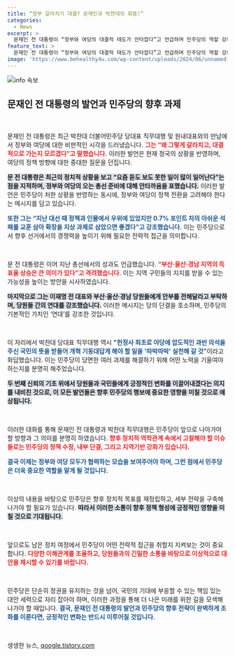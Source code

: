 ```yaml
---
title: “정부 갈라치기 대결? 문재인과 박찬대의 회동!”
categories:
  - News
excerpt: >
  문재인 전 대통령이 “정부와 여당의 대결적 태도가 안타깝다”고 언급하며 민주당의 역할 강화를 강조했다. 그는 부산·울산·경남 지역의 득표율 상승을 언급하며, 변화의 필요성을 역설했다. 이 대화의 배경에는 강한 정치적 의지가 숨어있다!
feature_text: >
  문재인 전 대통령이 “정부와 여당의 대결적 태도가 안타깝다”고 언급하며 민주당의 역할 강화를 강조했다. 그는 부산·울산·경남 지역의 득표율 상승을 언급하며, 변화의 필요성을 역설했다. 이 대화의 배경에는 강한 정치적 의지가 숨어있다!
image: 'https://www.behealthy4u.com/wp-content/uploads/2024/06/unnamed-file.png'
---
```


<p><img src="https://www.behealthy4u.com/wp-content/uploads/2024/06/unnamed-file.png" alt="info 속보" /></p>

<h2 data-ke-size="size26">문재인 전 대통령의 발언과 민주당의 향후 과제</h2>

<p data-ke-size="size16">&nbsp;</p>

<p>문재인 전 대통령은 최근 박찬대 더불어민주당 당대표 직무대행 및 원내대표와의 만남에서 정부와 여당에 대한 비판적인 시각을 드러냈습니다. <b><span style="color: #ee2323;">그는 “왜 그렇게 갈라치고, 대결적으로 가는지 모르겠다”고 말했습니다.</span></b> 이러한 발언은 현재 정국의 상황을 반영하며, 여당의 정책 방향에 대한 중대한 질문을 던집니다. </p>

<p><b><span style="background-color: #21538527;">문 전 대통령은 최근의 정치적 상황을 보고 “요즘 듣도 보도 못한 일이 많이 일어난다”는 점을 지적하며, 정부와 여당의 오는 총선 준비에 대해 안타까움을 표했습니다.</span></b> 이러한 발언은 민주당이 처한 상황을 반영하는 동시에, 정부와 여당이 정책 전환을 고려해야 한다는 메시지를 담고 있습니다. </p>

<p><b><span style="color: #1a5490;">또한 그는 “지난 대선 때 정책과 인물에서 우위에 있었지만 0.7% 포인트 차의 아쉬운 석패를 교훈 삼아 확장을 지상 과제로 삼았으면 좋겠다”고 강조했습니다.</span></b> 이는 민주당으로서 향후 선거에서의 경쟁력을 높이기 위해 필요한 전략적 접근을 의미합니다. </p>

<p data-ke-size="size16">&nbsp;</p>

<p>문 전 대통령은 이어 지난 총선에서의 성과도 언급했습니다. <b><span style="color: #ee2323;">“부산·울산·경남 지역의 득표율 상승은 큰 의미가 있다”고 격려했습니다.</span></b> 이는 지역 구민들의 지지를 받을 수 있는 가능성을 높이는 방안을 시사하였습니다.</p>

<p><b><span style="background-color: #21538527;">마지막으로 그는 이재명 전 대표와 부산·울산·경남 당원들에게 안부를 전해달라고 부탁하며, 당원들 간의 연대를 강조했습니다.</span></b> 이러한 메시지는 당의 단결을 호소하며, 민주당의 기본적인 가치인 ‘연대’를 강조한 것입니다. </p>

<p data-ke-size="size16">&nbsp;</p>

<p>이 자리에서 박찬대 당대표 직무대행 역시 <b><span style="color: #1a5490;">"헌정사 최초로 야당에 압도적인 과반 의석을 주신 국민의 뜻을 받들어 개혁 기동대답게 해야 할 일을 '따박따박' 실천해 갈 것”</span></b>이라고 화답했습니다. 이는 민주당이 당면한 여러 과제를 해결하기 위해 어떤 노력을 기울여야 하는지를 분명히 해주었습니다. </p>

<p><b><span style="background-color: #21538527;">두 번째 신뢰의 기초 위에서 당원들과 국민들에게 긍정적인 변화를 이끌어내겠다는 의지를 내비친 것으로, 이 모든 발언들은 향후 민주당의 행보에 중요한 영향을 미칠 것으로 예상됩니다.</span></b></p>

<p data-ke-size="size16">&nbsp;</p>

<p>이러한 대화를 통해 문재인 전 대통령과 박찬대 직무대행은 민주당이 앞으로 나아가야 할 방향과 그 의미를 분명히 하였습니다. <b><span style="color: #ee2323;">향후 정치적 역학관계 속에서 고찰해야 할 이슈들로는 민주당의 정책 수정, 내부 단결, 그리고 지역기반 강화가 있습니다.</span></b> </p>

<p><b><span style="color: #1a5490;">결국 이제는 정부와 여당 모두가 협력하는 모습을 보여주어야 하며, 그런 점에서 민주당은 더욱 중요한 역할을 맡게 될 것입니다.</span></b> </p>

<p data-ke-size="size16">&nbsp;</p>

<p>이상의 내용을 바탕으로 민주당은 향후 정치적 목표를 재정립하고, 세부 전략을 구축해 나가야 할 필요가 있습니다. <b><span style="background-color: #21538527;">따라서 이러한 소통이 향후 정책 형성에 긍정적인 영향을 미칠 것으로 기대됩니다.</span></b> </p>

<p data-ke-size="size16">&nbsp;</p> 

<p>앞으로도 남은 정치 여정에서 민주당이 어떤 전략적 접근을 취할지 지켜보는 것이 중요합니다. <b><span style="color: #ee2323;">다양한 이해관계를 조율하고, 당원들과의 긴밀한 소통을 바탕으로 이상적으로 대안을 제시할 수 있기를 바랍니다.</span></b> </p>

<p data-ke-size="size16">&nbsp;</p> 

<p>민주당은 단순히 정권을 유지하는 것을 넘어, 국민의 기대에 부응할 수 있는 책임 있는 대안 세력으로 자리 잡아야 하며, 이러한 과정을 통해 더 나은 미래를 위한 길을 모색해 나가야 할 때입니다. <b><span style="color: #1a5490;">결국, 문재인 전 대통령의 발언과 민주당의 향후 전략이 완벽하게 조화를 이룬다면, 긍정적인 변화는 반드시 이루어질 것입니다.</span></b></p>

<p data-ke-size="size16">&nbsp;</p>
생생한 뉴스, <a href="https://qoogle.tistory.com" rel="dofollow">qoogle.tistory.com</a>


